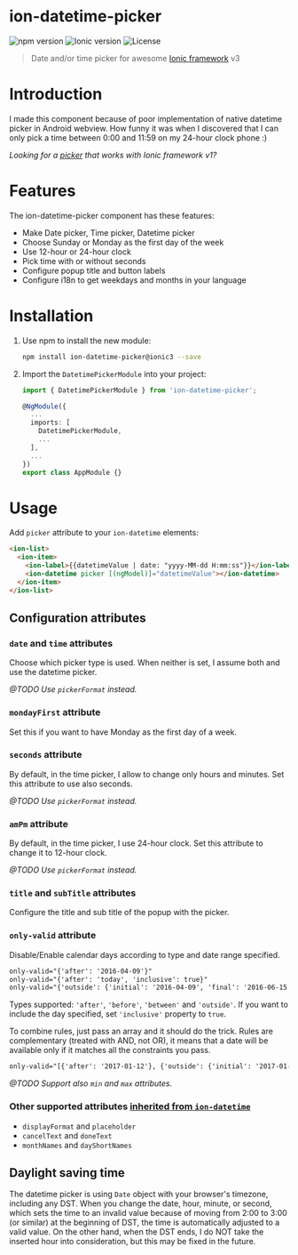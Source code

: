 # ion-datetime-picker
![npm version](https://img.shields.io/npm/v/ion-datetime-picker/ionic3.svg?style=flat-square)
![Ionic version](https://img.shields.io/badge/ionic-3.1.1-yellow.svg?style=flat-square)
![License](https://img.shields.io/github/license/katemihalikova/ion-datetime-picker.svg?style=flat-square)

> Date and/or time picker for awesome [Ionic framework](https://ionicframework.com/) v3

# Introduction

I made this component because of poor implementation of native datetime picker in Android webview. How funny it was when I discovered that I can only pick a time between 0:00 and 11:59 on my 24-hour clock phone :)

*Looking for a [picker](https://github.com/katemihalikova/ion-datetime-picker) that works with Ionic framework v1?*

# Features

The ion-datetime-picker component has these features:
- Make Date picker, Time picker, Datetime picker
- Choose Sunday or Monday as the first day of the week
- Use 12-hour or 24-hour clock
- Pick time with or without seconds
- Configure popup title and button labels
- Configure i18n to get weekdays and months in your language

<!--
# Demo

Demo app is available - enter code `8d75a0ec` into [Ionic View](http://view.ionic.io/).
Live demo is available on [Codepen](http://codepen.io/katemihalikova/full/dYvjzP/).

# Screenshots

<img src="/../screenshots/date.png?raw=true" alt="Date picker" width="239">
<img src="/../screenshots/time.png?raw=true" alt="Time picker" width="239">
<img src="/../screenshots/datetime.png?raw=true" alt="Datetime picker" width="239">
-->

# Installation

1. Use npm to install the new module:

    ```bash
    npm install ion-datetime-picker@ionic3 --save
    ```

2. Import the `DatetimePickerModule` into your project:

    ```typescript
    import { DatetimePickerModule } from 'ion-datetime-picker';

    @NgModule({
      ...
      imports: [
        DatetimePickerModule,
        ...
      ],
      ...
    })
    export class AppModule {}
    
    ```

# Usage

Add `picker` attribute to your `ion-datetime` elements:

```html
<ion-list>
  <ion-item>
    <ion-label>{{datetimeValue | date: "yyyy-MM-dd H:mm:ss"}}</ion-label>
    <ion-datetime picker [(ngModel)]="datetimeValue"></ion-datetime>
  </ion-item>
</ion-list>
```

## Configuration attributes

### `date` and `time` attributes

Choose which picker type is used. When neither is set, I assume both and use the datetime picker.

*@TODO Use `pickerFormat` instead.*

### `mondayFirst` attribute

Set this if you want to have Monday as the first day of a week.

### `seconds` attribute

By default, in the time picker, I allow to change only hours and minutes. Set this attribute to use also seconds.

*@TODO Use `pickerFormat` instead.*

### `amPm` attribute

By default, in the time picker, I use 24-hour clock. Set this attribute to change it to 12-hour clock.

*@TODO Use `pickerFormat` instead.*

### `title` and `subTitle` attributes

Configure the title and sub title of the popup with the picker.

### `only-valid` attribute

Disable/Enable calendar days according to type and date range specified.

```html
only-valid="{'after': '2016-04-09'}"
only-valid="{'after': 'today', 'inclusive': true}"
only-valid="{'outside': {'initial': '2016-04-09', 'final': '2016-06-15'}, 'inclusive': true}"
```

Types supported: `'after'`, `'before'`, `'between'` and `'outside'`. If you want to include the day specified, set `'inclusive'` property to `true`.

To combine rules, just pass an array and it should do the trick. Rules are complementary (treated with AND, not OR), it means that a date will be available only if it matches all the constraints you pass.

```html
only-valid="[{'after': '2017-01-12'}, {'outside': {'initial': '2017-01-19', 'final': '2017-01-29'}}, {'outside': {'initial': '2017-02-19', 'final': '2017-02-29'}}]"
```

*@TODO Support also `min` and `max` attributes.*

### Other supported attributes [inherited from `ion-datetime`](https://ionicframework.com/docs/api/components/datetime/DateTime/#input-properties)

- `displayFormat` and `placeholder`
- `cancelText` and `doneText`
- `monthNames` and `dayShortNames`

## Daylight saving time

The datetime picker is using `Date` object with your browser's timezone, including any DST. When you change the date, hour, minute, or second, which sets the time to an invalid value because of moving from 2:00 to 3:00 (or similar) at the beginning of DST, the time is automatically adjusted to a valid value. On the other hand, when the DST ends, I do NOT take the inserted hour into consideration, but this may be fixed in the future.
